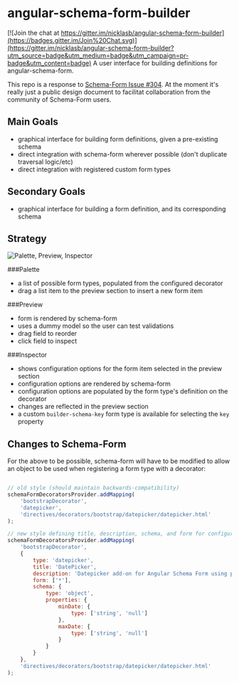 # angular-schema-form-builder

[![Join the chat at https://gitter.im/nicklasb/angular-schema-form-builder](https://badges.gitter.im/Join%20Chat.svg)](https://gitter.im/nicklasb/angular-schema-form-builder?utm_source=badge&utm_medium=badge&utm_campaign=pr-badge&utm_content=badge)
A user interface for building definitions for angular-schema-form.

This repo is a response to [Schema-Form Issue #304](https://github.com/Textalk/angular-schema-form/issues/304). At the moment it's really just a public design document to facilitat collaboration from the community of Schema-Form users.

Main Goals
----------
- graphical interface for building form definitions, given a pre-existing schema
- direct integration with schema-form wherever possible (don't duplicate traversal logic/etc)
- direct integration with registered custom form types

Secondary Goals
---------------
- graphical interface for building a form definition, and its corresponding schema


Strategy
--------

![Palette, Preview, Inspector](https://rawgithub.com/mike-marcacci/angular-schema-form-builder/master/wireframe.svg)

###Palette
- a list of possible form types, populated from the configured decorator
- drag a list item to the preview section to insert a new form item

###Preview
- form is rendered by schema-form
- uses a dummy model so the user can test validations
- drag field to reorder
- click field to inspect

###Inspector
- shows configuration options for the form item selected in the preview section
- configuration options are rendered by schema-form
- configuration options are populated by the form type's definition on the decorator
- changes are reflected in the preview section
- a custom `builder-schema-key` form type is available for selecting the `key` property



Changes to Schema-Form
----------------------

For the above to be possible, schema-form will have to be modified to allow an object to be used when registering a form type with a decorator:

```js

// old style (should maintain backwards-compatibility)
schemaFormDecoratorsProvider.addMapping(
	'bootstrapDecorator',
	'datepicker',
	'directives/decorators/bootstrap/datepicker/datepicker.html'
);

// new style defining title, description, schema, and form for configuration
schemaFormDecoratorsProvider.addMapping(
	'bootstrapDecorator',
	{
		type: 'datepicker',
		title: 'DatePicker',
		description: 'Datepicker add-on for Angular Schema Form using pickadate!',
		form: ['*'],
		schema: {
			type: 'object',
			properties: {
				minDate: {
					type: ['string', 'null']
				},
				maxDate: {
					type: ['string', 'null']
				}
			}
		}
	},
	'directives/decorators/bootstrap/datepicker/datepicker.html'
);
```